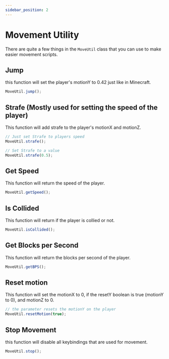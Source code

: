 ```yaml
---
sidebar_position: 2
---
```


# Movement Utility

There are quite a few things in the `MoveUtil` class that you can use to make easier movement scripts.

## Jump

this function will set the player's motionY to 0.42 just like in Minecraft.

```js
MoveUtil.jump();
```

## Strafe (Mostly used for setting the speed of the player)

This function will add strafe to the player's motionX and motionZ.

```js
// Just set Strafe to players speed
MoveUtil.strafe();

// Set Strafe to a value
MoveUtil.strafe(0.5);
```

## Get Speed

This function will return the speed of the player.

```js
MoveUtil.getSpeed();
```

## Is Collided

This function will return if the player is collied or not.
    
```js
MoveUtil.isCollided();
```

## Get Blocks per Second

This function will return the blocks per second of the player.

```js
MoveUtil.getBPS();
```

## Reset motion

This function will set the motionX to 0, if the resetY boolean is true (motionY to 0), and motionZ to 0.

```js
// the parameter resets the motionY on the player
MoveUtil.resetMotion(true);
```

## Stop Movement

this function will disable all keybindings that are used for movement.

```js
MoveUtil.stop();
```



